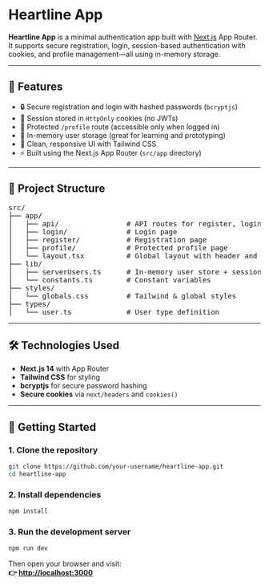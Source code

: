 # Heartline App

**Heartline App** is a minimal authentication app built with [Next.js](https://nextjs.org/) App Router. It supports secure registration, login, session-based authentication with cookies, and profile management—all using in-memory storage.

---

## 🚀 Features

- 🔒 Secure registration and login with hashed passwords (`bcryptjs`)
- 🍪 Session stored in `HttpOnly` cookies (no JWTs)
- 👤 Protected `/profile` route (accessible only when logged in)
- 🧠 In-memory user storage (great for learning and prototyping)
- 🎨 Clean, responsive UI with Tailwind CSS
- ⚡ Built using the Next.js App Router (`src/app` directory)

---

## 📁 Project Structure

<pre>
src/
├── app/
│   ├── api/                # API routes for register, login, profile
│   ├── login/              # Login page
│   ├── register/           # Registration page
│   ├── profile/            # Protected profile page
│   └── layout.tsx          # Global layout with header and footer
├── lib/
│   ├── serverUsers.ts      # In-memory user store + session handling
│   └── constants.ts        # Constant variables
├── styles/
│   └── globals.css         # Tailwind & global styles
├── types/
│   └── user.ts             # User type definition
</pre>

---

## 🛠️ Technologies Used

- **Next.js 14** with App Router
- **Tailwind CSS** for styling
- **bcryptjs** for secure password hashing
- **Secure cookies** via `next/headers` and `cookies()`

---

## 🧪 Getting Started

### 1. Clone the repository

```bash
git clone https://github.com/your-username/heartline-app.git
cd heartline-app
```

### 2. Install dependencies

```bash
npm install
```

### 3. Run the development server

```bash
npm run dev
```

Then open your browser and visit:  
**👉 [http://localhost:3000](http://localhost:3000)**
